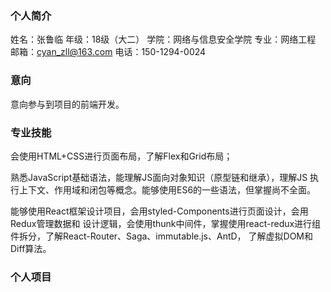 ### 个人简介
姓名：张鲁临
年级：18级（大二）
学院：网络与信息安全学院
专业：网络工程
邮箱：cyan_zll@163.com
电话：150-1294-0024

### 意向
意向参与到项目的前端开发。

### 专业技能
会使用HTML+CSS进行页面布局，了解Flex和Grid布局；

熟悉JavaScript基础语法，能理解JS面向对象知识（原型链和继承），理解JS
执行上下文、作用域和闭包等概念。能够使用ES6的一些语法，但掌握尚不全面。

能够使用React框架设计项目，会用styled-Components进行页面设计，会用Redux管理数据和
设计逻辑，会使用thunk中间件，掌握使用react-redux进行组件拆分，了解React-Router、Saga、immutable.js、AntD，
了解虚拟DOM和Diff算法。

### 个人项目



